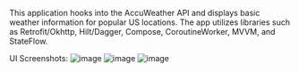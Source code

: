 This application hooks into the AccuWeather API and displays basic weather information for popular US locations. The app utilizes libraries such as Retrofit/Okhttp, Hilt/Dagger, Compose, CoroutineWorker, MVVM, and StateFlow.

UI Screenshots:
![image](https://github.com/user-attachments/assets/608ba194-482c-4c29-9823-4d89faa44dc6)
![image](https://github.com/user-attachments/assets/f45144a7-c44b-4734-9327-6b52a0ebc8ce)
![image](https://github.com/user-attachments/assets/a31724b9-d271-4f77-883b-11e7d0aa1791)
